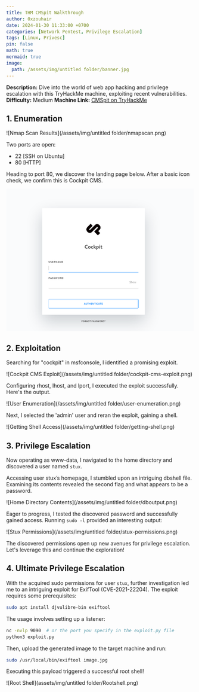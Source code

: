 ```yaml
---
title: THM CMSpit Walkthrough
author: 0xzouhair
date: 2024-01-30 11:33:00 +0700
categories: [Network Pentest, Privilege Escalation]
tags: [Linux, Privesc]
pin: false
math: true
mermaid: true
image:
  path: /assets/img/untitled folder/banner.jpg
---
```


**Description:** Dive into the world of web app hacking and privilege escalation with this TryHackMe machine, exploiting recent vulnerabilities.
**Difficulty:** Medium
**Machine Link:** [CMSpit on TryHackMe](https://tryhackme.com/room/cmspit)

## 1. Enumeration

![Nmap Scan Results](/assets/img/untitled folder/nmapscan.png)

Two ports are open:
- 22 [SSH on Ubuntu]
- 80 [HTTP]

Heading to port 80, we discover the landing page below. After a basic icon check, we confirm this is Cockpit CMS.

![Cockpit CMS Landing Page](/assets/img/untitled%20folder/cms80.png)

## 2. Exploitation

Searching for "cockpit" in msfconsole, I identified a promising exploit.

![Cockpit CMS Exploit](/assets/img/untitled folder/cockpit-cms-exploit.png)

Configuring rhost, lhost, and lport, I executed the exploit successfully. Here's the output.

![User Enumeration](/assets/img/untitled folder/user-enumeration.png)

Next, I selected the 'admin' user and reran the exploit, gaining a shell.

![Getting Shell Access](/assets/img/untitled folder/getting-shell.png)

## 3. Privilege Escalation

Now operating as www-data, I navigated to the home directory and discovered a user named `stux`.

Accessing user stux’s homepage, I stumbled upon an intriguing dbshell file. Examining its contents revealed the second flag and what appears to be a password.

![Home Directory Contents](/assets/img/untitled folder/dboutput.png)

Eager to progress, I tested the discovered password and successfully gained access. Running `sudo -l` provided an interesting output:

![Stux Permissions](/assets/img/untitled folder/stux-permissions.png)

The discovered permissions open up new avenues for privilege escalation. Let's leverage this and continue the exploration!

## 4. Ultimate Privilege Escalation

With the acquired sudo permissions for user `stux`, further investigation led me to an intriguing exploit for ExifTool (CVE-2021-22204). The exploit requires some prerequisites:

```bash
sudo apt install djvulibre-bin exiftool
```

The usage involves setting up a listener:

```bash
nc -nvlp 9090  # or the port you specify in the exploit.py file
python3 exploit.py
```

Then, upload the generated image to the target machine and run:

```bash
sudo /usr/local/bin/exiftool image.jpg
```

Executing this payload triggered a successful root shell!

![Root Shell](assets/img/untitled folder/Rootshell.png)
